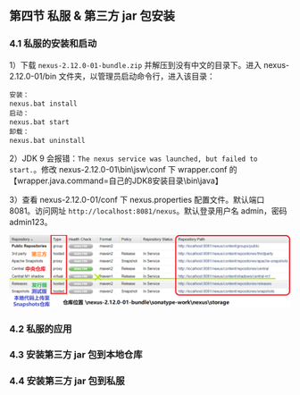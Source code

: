 ## 第四节 私服 & 第三方 jar 包安装



### 4.1 私服的安装和启动

1）下载 `nexus-2.12.0-01-bundle.zip` 并解压到没有中文的目录下。进入 nexus-2.12.0-01/bin 文件夹，以管理员启动命令行，进入该目录：

```
安装：
nexus.bat install
启动：
nexus.bat start
卸载：
nexus.bat uninstall
```

2）JDK 9 会报错：`The nexus service was launched, but failed to start.`。修改 nexus-2.12.0-01\bin\jsw\conf 下 wrapper.conf 的 【wrapper.java.command=自己的JDK8安装目录\bin\java】

3）查看 nexus-2.12.0-01/conf 下 nexus.properties 配置文件。默认端口 8081。访问网址 `http://localhost:8081/nexus`。默认登录用户名 admin，密码 admin123。


![](/chapter7/img7/14-nexus.png)

### 4.2 私服的应用




### 4.3 安装第三方 jar 包到本地仓库




### 4.4 安装第三方 jar 包到私服